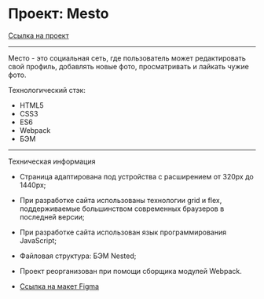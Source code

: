 # Проект: Mesto

[Ссылка на проект](https://sasha-harkova.github.io/mesto/)
___

Место - это социальная сеть, где пользователь может редактировать свой профиль, добавлять новые фото, просматривать и лайкать чужие фото. 

Технологический стэк:
* HTML5
* CSS3
* ES6
* Webpack
* БЭМ
___

Техническая информация
* Страница адаптирована под устройства с расширением от 320px до 1440px;
* При разработке сайта использованы технологии grid и flex, поддерживаемые большинством современных браузеров в последней версии;
* При разработке сайта использован язык программирования JavaScript;
* Файловая структура: БЭМ Nested;
* Проект реорганизован при помощи сборщика модулей Webpack.

* [Ссылка на макет Figma](https://www.figma.com/file/2cn9N9jSkmxD84oJik7xL7/JavaScript.-Sprint-4?node-id=0%3A1)
